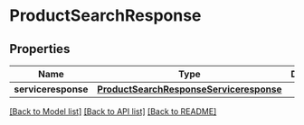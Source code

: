 # ProductSearchResponse

## Properties
Name | Type | Description | Notes
------------ | ------------- | ------------- | -------------
**serviceresponse** | [**ProductSearchResponseServiceresponse**](ProductSearchResponseServiceresponse.md) |  | [optional] 

[[Back to Model list]](../README.md#documentation-for-models) [[Back to API list]](../README.md#documentation-for-api-endpoints) [[Back to README]](../README.md)

